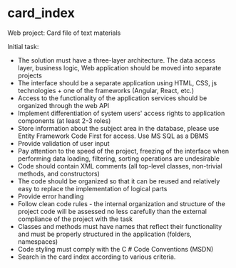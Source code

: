 # card_index

Web project: Card file of text materials

Initial task:
- The solution must have a three-layer architecture. The data access layer, business logic, Web application should be moved into separate projects
- The interface should be a separate application using HTML, CSS, js technologies + one of the frameworks (Angular, React, etc.)
- Access to the functionality of the application services should be organized through the web API
- Implement differentiation of system users' access rights to application components (at least 2-3 roles)
- Store information about the subject area in the database, please use Entity Framework Code First for access. Use MS SQL as a DBMS
- Provide validation of user input
- Pay attention to the speed of the project, freezing of the interface when performing data loading, filtering, sorting operations are undesirable
- Code should contain XML comments (all top-level classes, non-trivial methods, and constructors)
- The code should be organized so that it can be reused and relatively easy to replace the implementation of logical parts
- Provide error handling
- Follow clean code rules - the internal organization and structure of the project code will be assessed no less carefully than the external compliance of the project with the task
- Classes and methods must have names that reflect their functionality and must be properly structured in the application (folders, namespaces)
- Code styling must comply with the C # Code Conventions (MSDN)
- Search in the card index according to various criteria.

